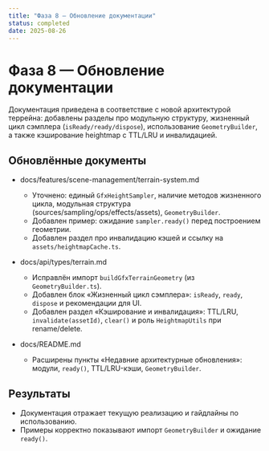 ```yaml
---
title: "Фаза 8 — Обновление документации"
status: completed
date: 2025-08-26
---
```


# Фаза 8 — Обновление документации

Документация приведена в соответствие с новой архитектурой террейна: добавлены разделы про модульную структуру, жизненный цикл сэмплера (`isReady/ready/dispose`), использование `GeometryBuilder`, а также кэширование heightmap с TTL/LRU и инвалидацией.

## Обновлённые документы

- docs/features/scene-management/terrain-system.md
  - Уточнено: единый `GfxHeightSampler`, наличие методов жизненного цикла, модульная структура (sources/sampling/ops/effects/assets), `GeometryBuilder`.
  - Добавлен пример: ожидание `sampler.ready()` перед построением геометрии.
  - Добавлен раздел про инвалидацию кэшей и ссылку на `assets/heightmapCache.ts`.

- docs/api/types/terrain.md
  - Исправлён импорт `buildGfxTerrainGeometry` (из `GeometryBuilder.ts`).
  - Добавлен блок «Жизненный цикл сэмплера»: `isReady`, `ready`, `dispose` и рекомендации для UI.
  - Добавлен раздел «Кэширование и инвалидация»: TTL/LRU, `invalidate(assetId)`, `clear()` и роль `HeightmapUtils` при rename/delete.

- docs/README.md
  - Расширены пункты «Недавние архитектурные обновления»: модули, `ready()`, TTL/LRU-кэши, `GeometryBuilder`.

## Результаты

- Документация отражает текущую реализацию и гайдлайны по использованию.
- Примеры корректно показывают импорт `GeometryBuilder` и ожидание `ready()`.

